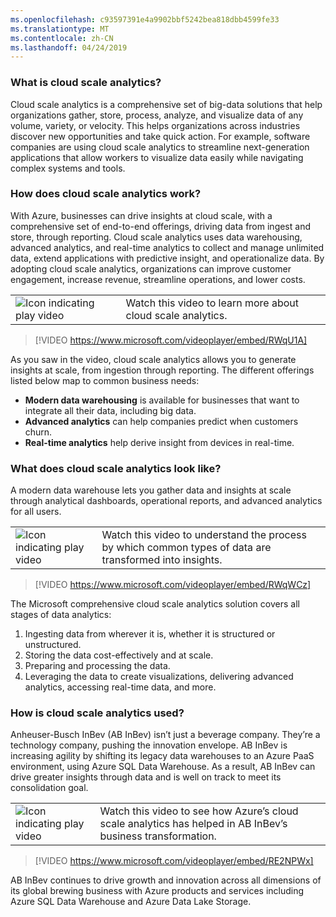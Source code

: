 ```yaml
---
ms.openlocfilehash: c93597391e4a9902bbf5242bea818dbb4599fe33
ms.translationtype: MT
ms.contentlocale: zh-CN
ms.lasthandoff: 04/24/2019
---
```

### <a name="what-is-cloud-scale-analytics"></a>What is cloud scale analytics?

Cloud scale analytics is a comprehensive set of big-data solutions that help organizations gather, store, process, analyze, and visualize data of any volume, variety, or velocity. This helps organizations across industries discover new opportunities and take quick action. For example, software companies are using cloud scale analytics to streamline next-generation applications that allow workers to visualize data easily while navigating complex systems and tools.

### <a name="how-does-cloud-scale-analytics-work"></a>How does cloud scale analytics work?

With Azure, businesses can drive insights at cloud scale, with a comprehensive set of end-to-end offerings, driving data from ingest and store, through reporting. Cloud scale analytics uses data warehousing, advanced analytics, and real-time analytics to collect and manage unlimited data, extend applications with predictive insight, and operationalize data. By adopting cloud scale analytics, organizations can improve customer engagement, increase revenue, streamline operations, and lower costs.

|  |  |
| ------------ | -------------| 
|![Icon indicating play video](../media/video_icon.png)|Watch this video to learn more about cloud scale analytics.|

>[!VIDEO https://www.microsoft.com/videoplayer/embed/RWqU1A]

As you saw in the video, cloud scale analytics allows you to generate insights at scale, from ingestion through reporting. The different offerings listed below map to common business needs:

- **Modern data warehousing** is available for businesses that want to integrate all their data, including big data.
- **Advanced analytics** can help companies predict when customers churn.
- **Real-time analytics** help derive insight from devices in real-time.

### <a name="what-does-cloud-scale-analytics-look-like"></a>What does cloud scale analytics look like?

A modern data warehouse lets you gather data and insights at scale through analytical dashboards, operational reports, and advanced analytics for all users.

|  |  |
| ------------ | -------------| 
|![Icon indicating play video](../media/video_icon.png)|Watch this video to understand the process by which common types of data are transformed into insights.|

>[!VIDEO https://www.microsoft.com/videoplayer/embed/RWqWCz]

The Microsoft comprehensive cloud scale analytics solution covers all stages of data analytics:

1. Ingesting data from wherever it is, whether it is structured or unstructured.
1. Storing the data cost-effectively and at scale.
1. Preparing and processing the data.
1. Leveraging the data to create visualizations, delivering advanced analytics, accessing real-time data, and more.

### <a name="how-is-cloud-scale-analytics-used"></a>How is cloud scale analytics used?

Anheuser-Busch InBev (AB InBev) isn’t just a beverage company. They’re a technology company, pushing the innovation envelope. AB InBev is increasing agility by shifting its legacy data warehouses to an Azure PaaS environment, using Azure SQL Data Warehouse. As a result, AB InBev can drive greater insights through data and is well on track to meet its consolidation goal.


|  |  |
| ------------ | -------------| 
|![Icon indicating play video](../media/video_icon.png)|Watch this video to see how Azure’s cloud scale analytics has helped in AB InBev’s business transformation.|

>[!VIDEO https://www.microsoft.com/videoplayer/embed/RE2NPWx]

AB InBev continues to drive growth and innovation across all dimensions of its global brewing business with Azure products and services including Azure SQL Data Warehouse and Azure Data Lake Storage.